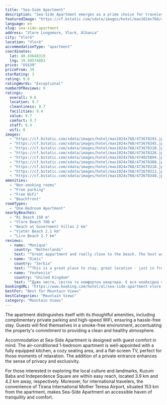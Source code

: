 ```yaml
---
title: "Sea-Side Apartment"
description: "Sea-Side Apartment emerges as a prime choice for travelers seeking a blend of comfort and scenic beauty in Vlorë."
featuredImage: "https://cf.bstatic.com/xdata/images/hotel/max1024x768/473678293.jpg?k=f687ae908b4e27b06d20279f56b4e50199602067f021989202b115b03ca3353b&o=&hp=1"
language: en
slug: sea-side-apartment
address: "Vlore Lungomare, Vlorë, Albania"
city: "Vlorë"
location: "Vlorë"
accommodationType: "apartment"
coordinates:
  lat: 40.43648319
  lng: 19.49574883
price: "US$39"
priceFrom: 39
starRating: 3
rating: 9.6
ratingWords: "Exceptional"
numberOfReviews: 9
ratings:
  overall: 9.6
  location: 9.7
  cleanliness: 9.7
  facilities: 9.4
  value: 9.7
  comfort: 9.7
  staff: 9.4
  wifi: 0
images:
  - "https://cf.bstatic.com/xdata/images/hotel/max1024x768/473678293.jpg?k=f687ae908b4e27b06d20279f56b4e50199602067f021989202b115b03ca3353b&o=&hp=1"
  - "https://cf.bstatic.com/xdata/images/hotel/max1024x768/473678345.jpg?k=f9a6157c28c997a0991e33589a58284064582879371c9c17a7e6ac581e1a6aa6&o=&hp=1"
  - "https://cf.bstatic.com/xdata/images/hotel/max1024x768/473678310.jpg?k=60740f5eee2f34d4f07f6059fd59b24228dbf2132ff3c2f25a2199dc4b7920ba&o=&hp=1"
  - "https://cf.bstatic.com/xdata/images/hotel/max1024x768/473678326.jpg?k=990d90c2a6b30d4b5143604466fd4035d898b4e69b457929a333ef3d8d825443&o=&hp=1"
  - "https://cf.bstatic.com/xdata/images/hotel/max1024x768/474025894.jpg?k=1eaaaa9c4c9394eaf9d5788352cf85a86290be2ca99810d5a1b45e98801018a3&o=&hp=1"
  - "https://cf.bstatic.com/xdata/images/hotel/max1024x768/473678308.jpg?k=cf9b8e4890e7948a645f62332954b4d1d5a2d8ba10191d5a909ebe491825256c&o=&hp=1"
  - "https://cf.bstatic.com/xdata/images/hotel/max1024x768/473678318.jpg?k=d2ee212971465b642a2f808d34f9a93ffc5e4178be2537aebbaf133b38b6e3f2&o=&hp=1"
  - "https://cf.bstatic.com/xdata/images/hotel/max1024x768/473678312.jpg?k=27fdd3097a16a1bdf422c562dc9034275eb7fb40a6b6b0834861809a813fed57&o=&hp=1"
  - "https://cf.bstatic.com/xdata/images/hotel/max1024x768/473678348.jpg?k=e8d8c82676f0cdd524901a1b9ab38792e5b0b7f287a49a7e33712814ebec66ff&o=&hp=1"
amenities:
  - "Non-smoking rooms"
  - "Free parking"
  - "Free WiFi"
  - "Beachfront"
roomTypes:
  - "One-Bedroom Apartment"
nearbyBeaches:
  - "Ri Beach 150 m"
  - "Vlore Beach 700 m"
  - "Beach at Government Villas 2 km"
  - "Vjetër Beach 2.1 km"
  - "Liro Beach 2.7 km"
reviews:
  - name: "Monique"
    country: "Netherlands"
    text: "“Great appartment and really close to the beach. The host was extremely kind and helpfull”"
  - name: "Dimic"
    country: "Serbia"
    text: "“This is a great place to stay, great location - just in front of the beach. The owner and her mother are very welcoming and friendly. We wholeheartedly recommend Sea side appartments.”"
  - name: "Yevheniia"
    country: "United Kingdom"
    text: "“Дуже чиста, світла та комфортна квартира. Є вся необхідна сучасна побутова техніка( духовка, пральна машина, мікрохвильова піч, телевізор. Великий просторий балкон з видом на гори. Квартира знаходиться в дуже зручному розташуванні. Поруч відразу...”"
bookingURL: "https://www.booking.com/hotel/al/sea-side-apartment-vlore.en-gb.html?aid=8035640"
bestFor: "Best for Mountain Views"
bestCategories: "Mountain Views"
category: "Mountain Views"
---
```


The apartment distinguishes itself with its thoughtful amenities, including complimentary private parking and high-speed WiFi, ensuring a hassle-free stay. Guests will find themselves in a smoke-free environment, accentuating the property's commitment to providing a clean and healthy atmosphere.

Accommodation at Sea-Side Apartment is designed with guest comfort in mind. The air-conditioned 1-bedroom apartment is well-appointed with a fully equipped kitchen, a cozy seating area, and a flat-screen TV, perfect for those moments of relaxation. The addition of a private entrance enhances the sense of privacy and exclusivity.

For those interested in exploring the local culture and landmarks, Kuzum Baba and Independence Square are within easy reach, located 3.9 km and 4.2 km away, respectively. Moreover, for international travelers, the convenience of Tirana International Mother Teresa Airport, situated 153 km from the apartment, makes Sea-Side Apartment an accessible haven of tranquility and comfort.
